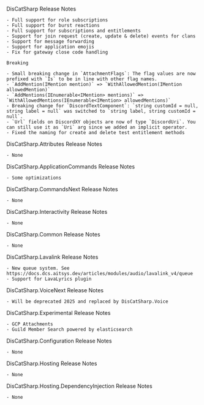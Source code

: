 DisCatSharp Release Notes

	- Full support for role subscriptions
	- Full support for burst reactions
	- Full support for subscriptions and entitlements
	- Support for join request (create, update & delete) events for clans
	- Support for message forwarding
	- Support for application emojis
	- Fix for gateway close code handling

    Breaking

    - Small breaking change in `AttachmentFlags`: The flag values are now prefixed with `Is` to be in line with other flag names.
    - `AddMention(IMention mention)` => `WithAllowedMention(IMention allowedMention)`
    - `AddMentions(IEnumerable<IMention> mentions)` => `WithAllowedMentions(IEnumerable<IMention> allowedMentions)`
	- Breaking change for `DiscordTextComponent`: `string customId = null, string label = null` was switched to `string label, string customId = null`.
	- `Url` fields on DiscordXY objects are now of type `DiscordUri`. You can still use it as `Uri` arg since we added an implicit operator.
	- Fixed the naming for create and delete test entitlement methods


DisCatSharp.Attributes Release Notes

    - None


DisCatSharp.ApplicationCommands Release Notes

    - Some optimizations


DisCatSharp.CommandsNext Release Notes

    - None

DisCatSharp.Interactivity Release Notes

    - None

DisCatSharp.Common Release Notes

    - None


DisCatSharp.Lavalink Release Notes

    - New queue system. See https://docs.dcs.aitsys.dev/articles/modules/audio/lavalink_v4/queue
    - Support for LavaLyrics plugin


DisCatSharp.VoiceNext Release Notes

    - Will be deprecated 2025 and replaced by DisCatSharp.Voice


DisCatSharp.Experimental Release Notes

    - GCP Attachments
    - Guild Member Search powered by elasticsearch


DisCatSharp.Configuration Release Notes

    - None


DisCatSharp.Hosting Release Notes

    - None


DisCatSharp.Hosting.DependencyInjection Release Notes

    - None
